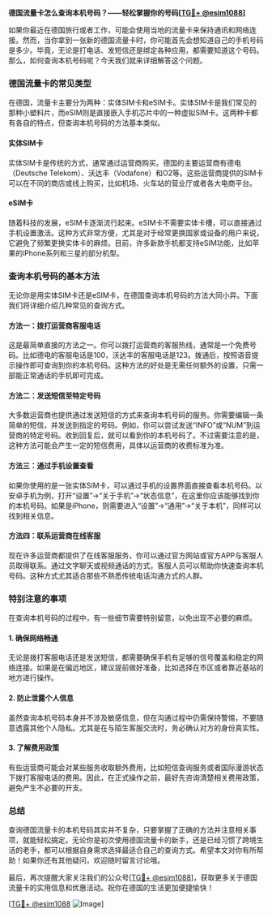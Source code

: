 **德国流量卡怎么查询本机号码？——轻松掌握你的号码[[TG💪+ @esim1088](https://t.me/s/esim1088)]**

如果你最近在德国旅行或者工作，可能会使用当地的流量卡来保持通讯和网络连接。然而，当你拿到一张新的德国流量卡时，你可能首先会想知道自己的手机号码是多少。毕竟，无论是打电话、发短信还是绑定各种应用，都需要知道这个号码。那么，如何查询本机号码呢？今天我们就来详细解答这个问题。

### 德国流量卡的常见类型

在德国，流量卡主要分为两种：实体SIM卡和eSIM卡。实体SIM卡是我们常见的那种小塑料片，而eSIM则是直接嵌入手机芯片中的一种虚拟SIM卡。这两种卡都有各自的特点，但查询本机号码的方法基本类似。

#### 实体SIM卡

实体SIM卡是传统的方式，通常通过运营商购买。德国的主要运营商有德电（Deutsche Telekom）、沃达丰（Vodafone）和O2等。这些运营商提供的SIM卡可以在不同的商店或线上购买，比如机场、火车站的营业厅或者各大电商平台。

#### eSIM卡

随着科技的发展，eSIM卡逐渐流行起来。eSIM卡不需要实体卡槽，可以直接通过手机设置激活。这种方式非常方便，尤其是对于经常更换国家或设备的用户来说，它避免了频繁更换实体卡的麻烦。目前，许多新款手机都支持eSIM功能，比如苹果的iPhone系列和三星的部分机型。

### 查询本机号码的基本方法

无论你是用实体SIM卡还是eSIM卡，在德国查询本机号码的方法大同小异。下面我们将详细介绍几种常见的查询方式。

#### 方法一：拨打运营商客服电话

这是最简单直接的方法之一。你可以拨打运营商的客服热线，通常是一个免费号码。比如德电的客服电话是100，沃达丰的客服电话是123。拨通后，按照语音提示操作即可查询到你的本机号码。这种方法的好处是无需任何额外的设置，只需一部能正常通话的手机即可完成。

#### 方法二：发送短信至特定号码

大多数运营商也提供通过发送短信的方式来查询本机号码的服务。你需要编辑一条简单的短信，并发送到指定的号码。例如，你可以尝试发送“INFO”或“NUM”到运营商的特定号码。收到回复后，就可以看到你的本机号码了。不过需要注意的是，这种方法可能会产生一定的短信费用，具体以运营商的收费标准为准。

#### 方法三：通过手机设置查看

如果你使用的是一张实体SIM卡，可以通过手机的设置界面直接查看本机号码。以安卓手机为例，打开“设置”→“关于手机”→“状态信息”，在这里你应该能够找到你的本机号码。如果是iPhone，则需要进入“设置”→“通用”→“关于本机”，同样可以找到相关信息。

#### 方法四：联系运营商在线客服

现在许多运营商都提供了在线客服服务，你可以通过官方网站或官方APP与客服人员取得联系。通过文字聊天或视频通话的方式，客服人员可以帮助你快速查询本机号码。这种方式尤其适合那些不熟悉传统电话沟通方式的人群。

### 特别注意的事项

在查询本机号码的过程中，有一些细节需要特别留意，以免出现不必要的麻烦。

#### 1. 确保网络畅通

无论是拨打客服电话还是发送短信，都需要确保手机有足够的信号覆盖和稳定的网络连接。如果是在偏远地区，建议提前做好准备，比如选择在市区或者靠近基站的地方进行操作。

#### 2. 防止泄露个人信息

虽然查询本机号码本身并不涉及敏感信息，但在沟通过程中仍需保持警惕，不要随意透露其他个人隐私。尤其是在与陌生客服交流时，务必确认对方的身份真实性。

#### 3. 了解费用政策

有些运营商可能会对某些服务收取额外费用，比如短信查询服务或者国际漫游状态下拨打客服电话的费用。因此，在正式操作之前，最好先咨询清楚相关费用政策，避免产生不必要的开支。

### 总结

查询德国流量卡的本机号码其实并不复杂，只要掌握了正确的方法并注意相关事项，就能轻松搞定。无论你是初次使用德国流量卡的新手，还是已经习惯了跨境生活的老手，都可以根据自身需求选择最适合自己的查询方式。希望本文对你有所帮助！如果你还有其他疑问，欢迎随时留言讨论哦。

最后，再次提醒大家关注我们的公众号[[TG💪+ @esim1088](https://t.me/s/esim1088)]，获取更多关于德国流量卡的实用信息和优惠活动。祝你在德国的生活更加便捷愉快！

[[TG💪+ @esim1088](https://t.me/s/esim1088) ![Image](https://i.postimg.cc/4NQfJmqS/Snipaste-2025-05-13-00-14-12.png)]